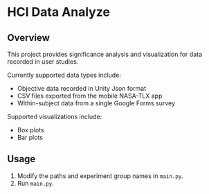 # HCI Data Analyze

## Overview

This project provides significance analysis and visualization for data recorded in user studies.

Currently supported data types include:
- Objective data recorded in Unity Json format
- CSV files exported from the mobile NASA-TLX app
- Within-subject data from a single Google Forms survey

Supported visualizations include:
- Box plots
- Bar plots

## Usage

1. Modify the paths and experiment group names in `main.py`.
2. Run `main.py`.

